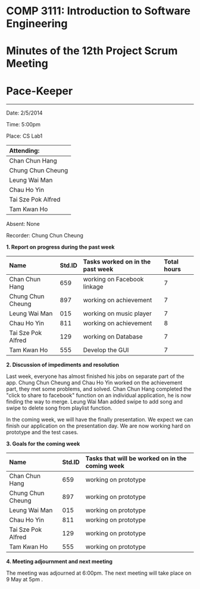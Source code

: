 # COMP 3111: Introduction to Software Engineering #
# Minutes of the 12th Project Scrum Meeting #

# Pace-Keeper #

---


Date: 2/5/2014

Time: 5:00pm

Place: CS Lab1

| **Attending:** |
|:---------------|
|Chan Chun Hang|
|Chung Chun Cheung|
|Leung Wai Man|
|Chau Ho Yin|
|Tai Sze Pok Alfred|
|Tam Kwan Ho|

Absent: None


Recorder: Chung Chun Cheung


**1. Report on progress during the past week**


| **Name** | **Std.ID** | **Tasks worked on in the past week**| **Total hours** |
|:---------|:-----------|:------------------------------------|:----------------|
|Chan Chun Hang|659|working on Facebook linkage |7 |
|Chung Chun Cheung|897|working on achievement |7 |
|Leung Wai Man|015|working on music player |7 |
|Chau Ho Yin|811|working on achievement |8 |
|Tai Sze Pok Alfred|129|working on Database|7 |
|Tam Kwan Ho|555|Develop the GUI|7 |


**2. Discussion of impediments and resolution**

Last week, everyone has almost finished his jobs on separate part of the app. Chung Chun Cheung and Chau Ho Yin worked on the achievement part, they met some problems, and solved. Chan Chun Hang completed the "click to share to facebook" function on an individual application, he is now finding the way to merge. Leung Wai Man added swipe to add song and swipe to delete song from playlist function.

In the coming week, we will have the finally presentation. We expect we can finish our application on the presentation day. We are now working hard on prototype and the test cases.


**3. Goals for the coming week**

| **Name** | **Std.ID** | **Tasks that will be worked on in the coming week** |
|:---------|:-----------|:----------------------------------------------------|
|Chan Chun Hang|659|working on prototype|
|Chung Chun Cheung|897|working on prototype|
|Leung Wai Man|015|working on prototype|
|Chau Ho Yin|811|working on prototype|
|Tai Sze Pok Alfred|129|working on prototype|
|Tam Kwan Ho|555|working on prototype|

**4. Meeting adjournment and next meeting**

The meeting was adjourned at 6:00pm. The next meeting will take place on 9 May at 5pm .